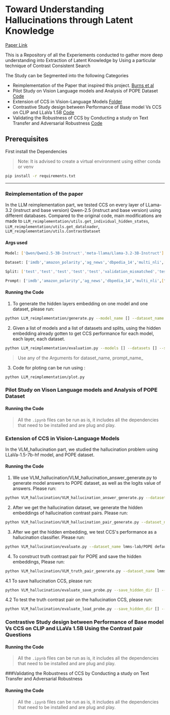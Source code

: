 # Toward Understanding Hallucinations through Latent Knowledge

[Paper Link](https://www.overleaf.com/project/675795a7465199b27c6dc18d)

This is a Repository of all the Experiements conducted to gather more deep understanding into Extraction of Latent Knowledge by Using a particular technique of Contrast Consistent Search

The Study can be Segmented into the following Categories
- Reimplementation of the Paper that inspired this project. [Burns et al](https://arxiv.org/pdf/2212.03827)
- Pilot Study on Vision Language models and Analysis of POPE Dataset [Code](VLM_Pilot_Study.ipynb)
- Extension of CCS in Vision-Language Models [Folder](/VLM_hallucination/)
- Contrastive Study design between Performance of Base model Vs CCS on CLIP and LLaVa 1.5B [Code](CCS_CLIP_LLaVa.ipynb)
- Validating the Robustness of CCS by Conducting a study on Text Transfer and Adversarial Robustness [Code](TextTransferAndAdversarialStudy.ipynb)


## Prerequisites
First install the Dependencies

>Note: It is advised to create a virtual environment using either conda or venv

```bash
pip install -r requirements.txt
```
---



### Reimplementation of the paper
In the LLM reimplementation part, we tested CCS on every layer of LLama-3.2 (instruct and base version) Qwen-2.5 (instruct and base version) using different databases. 
Compared to the original code, main modifications are made to `LLM_reimplementation/utils.get_individual_hidden_states`,
`LLM_reimplementation/utils.get_dataloader`, `LLM_reimplementation/utils.ContrastDataset`

#### Args used
```bash
Model: ['Qwen/Qwen2.5-3B-Instruct','meta-llama/Llama-3.2-3B-Instruct'] 

Dataset: ['imdb','amazon_polarity','ag_news','dbpedia_14','multi_nli',["glue","qnli"],"gimmaru/story_cloze-2016","piqa"]

Split: ['test','test','test','test','test','validation_mismatched','test','train']

Prompt: ['imdb','amazon_polarity','ag_news','dbpedia_14','multi_nli',["glue","qnli"],"story_cloze/2016","piqa"]
```
#### Running the Code
1. To generate the hidden layers embedding on one model and one dataset, please run:

```bash
python LLM_reimplementation/generate.py --model_name [] --dataset_name [] --split [] --prompt_name [] --all_layers
```

2. Given a list of models and a list of datasets and splits, using the hidden embedding already gotten to get CCS performance for each model, each layer, each dataset.

```bash
python LLM_reimplementation/evaluation.py --models [] --datasets [] --splits [] --save_dir [] --all_layers
```

>Use any of the Arguments for dataset_name, prompt_name_

3. Code for ploting can be run using :
```bash
python LLM_reimplementation/plot.py
```


### Pilot Study on Vison Language models and Analysis of POPE Dataset 
#### Running the Code
>All the `.ipynb` files can be run as is, it includes all the dependencies that need to be installed and are plug and play.

### Extension of CCS in Vision-Language Models 

In the VLM_hallucination part, we studied the hallucination problem using LLaVa-1.5-7b-hf model, and POPE dataset.

#### Running the Code
1. We use VLM_hallucination/VLM_hallucination_answer_generate.py to generate model answers to POPE dataset, as well as the logits value of answers. Please run:

```bash
python VLM_hallucination/VLM_hallucination_answer_generate.py --dataset_name lmms-lab/POPE default --save_logits_dir []
```

2. After we get the hallucination dataset, we generate the hidden embeddings of hallucination contrast pairs. Please run:

```bash
python VLM_hallucination/VLM_hallucination_pair_generate.py --dataset_name lmms-lab/POPE default --save_logits_dir [] --save_hidden_dir []
```

3. After we get the hidden embedding, we test CCS's performance as a hallucination classifier. Please run:

```bash
python VLM_hallucination/evaluate.py --dataset_name lmms-lab/POPE default --save_hidden_dir []
```

4. To construct truth contrast pair for POPE and save the hidden embeddings, Please run:

```bash
python VLM_hallucination/VLM_truth_pair_generate.py --dataset_name lmms-lab/POPE default --save_hidden_dir []
```

4.1 To save hallucination CCS, please run:

```bash
python VLM_hallucination/evaluate_save_probe.py --save_hidden_dir [] --save_probe_dir []
```

4.2 To test the truth contrast pair on the hallucination CCS, please run:

```bash
python VLM_hallucination/evaluate_load_probe.py --save_hidden_dir [] --save_probe_dir []
```



### Contrastive Study design between Performance of Base model Vs CCS on CLIP and LLaVa 1.5B Using the Contrast pair Questions
#### Running the Code
>All the `.ipynb` files can be run as is, it includes all the dependencies that need to be installed and are plug and play.

###Validating the Robustness of CCS by Conducting a study on Text Transfer and Adversarial Robustness
#### Running the Code
>All the `.ipynb` files can be run as is, it includes all the dependencies that need to be installed and are plug and play.

